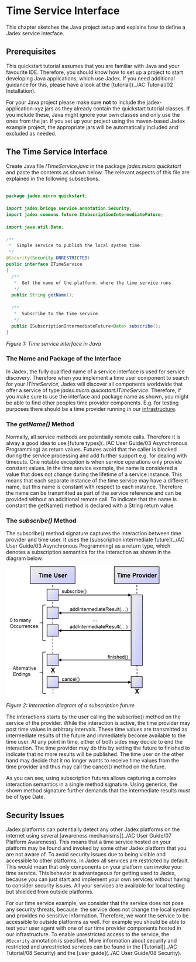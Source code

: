 # Time Service Interface

This chapter sketches the Java project setup and explains how to define a Jadex service interface.

## Prerequisites

This quickstart tutorial assumes that you are familiar with Java and your favourite IDE. Therefore, you should know how to set up a project to start developing Java applications, which use Jadex. If you need additional guidance for this, please have a look at the [tutorial](../AC Tutorial/02 Installation).

For your Java project please make sure **not** to include the jadex-application-xyz jars as they already contain the quickstart tutorial classes. If you include these, Java might ignore your own classes and only use the ones from the jar. If you set up your project using the maven-based Jadex example project, the appropriate jars will be automatically included and excluded as needed.

## The Time Service Interface

Create Java file *ITimeService.java* in the package *jadex.micro.quickstart* and paste the contents as shown below. The relevant aspects of this file are explained in the following subsections.


```java

package jadex.micro.quickstart;

import jadex.bridge.service.annotation.Security;
import jadex.commons.future.ISubscriptionIntermediateFuture;

import java.util.Date;

/**
 *  Simple service to publish the local system time.
 */
@Security(Security.UNRESTRICTED)
public interface ITimeService
{
  /**
   *  Get the name of the platform, where the time service runs.
   */
  public String getName();

  /**
   *  Subscribe to the time service.
   */
  public ISubscriptionIntermediateFuture<Date> subscribe();
}

```


*Figure 1: Time service interface in Java*

### The Name and Package of the Interface

In Jadex, the fully qualified name of a service interface is used for service discovery. Therefore when you implement a time user component to search for your *ITimeService*, Jadex will discover all components worldwide that offer a service of type *jadex.micro.quickstart.ITimeService*. Therefore, if you make sure to use the interface and package name as shown, you might be able to find other peoples time provider components. E.g. for testing purposes there should be a time provider running in our [infrastructure](http://www.activecomponents.org/bin/view/Infrastructure/Overview).

### The *getName()* Method


Normally, all service methods are potentially remote calls. Therefore it is alway a good idea to use [future types](../AC User Guide/03 Asynchronous Programming) as return values. Futures avoid that the caller is blocked during the service processing and add further support e.g. for dealing with timeouts. One notable exception is when service operations only provide constant values. In the time service example, the name is considered a value that does not change during the lifetime of a service instance. This means that each separate instance of the time service may have a different name, but this name is constant with respect to each instance. Therefore the name can be transmitted as part of the service reference and can be provided without an additional remote call. To indicate that the name is constant the getName() method is declared with a String return value.

### The *subscribe()* Method


The subscribe() method signature captures the interaction between time provider and time user. It uses the [subscription intermediate future](../AC User Guide/03 Asynchronous Programming) as a return type, which denotes a subscription semantics for the interaction as shown in the diagram below.

![02 Time Service Interface@subscription.png](subscription.png)  
*Figure 2: Interaction diagram of a subscription future*

The interactions starts by the user calling the subscribe() method on the service of the provider. While the interaction is active, the time provider may post time values in arbitrary intervals. These time values are transmitted as intermediate results of the future and immediately become available to the time user. At any point in time, either of both sides may decide to end the interaction. The time provider may do this by setting the future to finished to indicate that no more results will be published. The time user on the other hand may decide that it no longer wants to receive time values from the time provider and thus may call the cancel() method on the future.

As you can see, using subscription futures allows capturing a complex interaction semantics in a single method signature. Using generics, the shown method signature further demands that the intermediate results must be of type Date.


## Security Issues


Jadex platforms can potentially detect any other Jadex platforms on the internet using several [awareness mechanisms](../AC User Guide/07 Platform Awareness). This means that a time service hosted on your platform may be found and invoked by some other Jadex platform that you are not aware of. To avoid security issues due to being visible and accessible to other platforms, in Jadex all services are restricted by default. This would mean that only components on your platform can invoke your time service. This behavior is advantageous for getting used to Jadex, because you can just start and implement your own services without having to consider security issues. All your services are available for local testing but shielded from outside platforms.

For our time service example, we consider that the service does not pose any security threats, because  the service does not change the local system and provides no sensitive information. Therefore, we want the service to be accessible to outside platforms as well. For example you should be able to test your user agent with one of our time provider components hosted in our infrastructure. To enable unrestricted access to the service, the ```@Security``` annotation is specified. More information about security and restricted and unrestricted services can be found in the [Tutorial](../AC Tutorial/08 Security) and the [user guide](../AC User Guide/08 Security).

